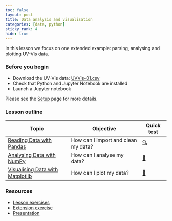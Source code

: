 ```yaml
---
toc: false
layout: post
title: Data analysis and visualisation
categories: [data, python]
sticky_rank: 4
hide: true
---
```


In this lesson we focus on one extended example: parsing, analysing and plotting UV-Vis data.

### Before you begin

- Download the UV-Vis data: [UVVis-01.csv](https://nu-cem.github.io/CompPhys/data/UVVis-01.csv)
- Check that Python and Jupyter Notebook are installed
- Launch a Jupyter notebook 

Please see the [Setup](https://nu-cem.github.io/CompPhys/2021/08/02/Setup) page for more details.

### Lesson outline

| Topic | Objective | Quick test |
|-------|-----------|-----------|
|[Reading Data with Pandas](https://nu-cem.github.io/CompPhys/2021/08/02/Cleaning-Data)|How can I import and clean my data?  | [:mag:](https://nu-cem.github.io/CompPhys/2021/08/02/Cleaning-Data-Qs.html) |
|[Analysing Data with NumPy](https://nu-cem.github.io/CompPhys/2021/08/02/Analysing-Data)| How can I analyse my data?  | [:flashlight:](https://nu-cem.github.io/CompPhys/2021/08/02/Analysing-Data-Qs.html)|
|[Visualising Data with Matplotlib](https://nu-cem.github.io/CompPhys/2021/08/02/Visualising-Data)| How can I plot my data? | [:paperclip:](https://nu-cem.github.io/CompPhys/2021/08/02/Visualising-Data-Qs.html)|

### Resources

- [Lesson exercises](https://nu-cem.github.io/CompPhys/2021/08/02/Data_analysis_exercises)
- [Extension exercise](https://nu-cem.github.io/CompPhys/2021/08/02/Data_analysis_extension)
- [Presentation](https://nu-cem.github.io/CompPhys/slides/Data_analysis_slides)

